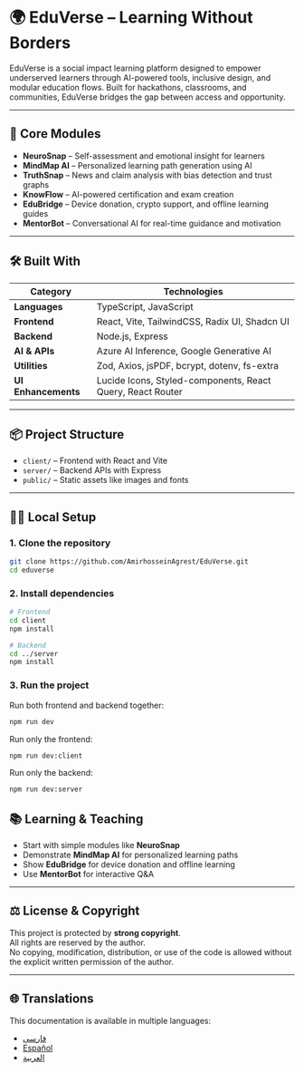 # 🌍 EduVerse – Learning Without Borders

EduVerse is a social impact learning platform designed to empower underserved learners through AI-powered tools, inclusive design, and modular education flows. Built for hackathons, classrooms, and communities, EduVerse bridges the gap between access and opportunity.

---

## 🧠 Core Modules

- **NeuroSnap** – Self-assessment and emotional insight for learners  
- **MindMap AI** – Personalized learning path generation using AI  
- **TruthSnap** – News and claim analysis with bias detection and trust graphs  
- **KnowFlow** – AI-powered certification and exam creation  
- **EduBridge** – Device donation, crypto support, and offline learning guides  
- **MentorBot** – Conversational AI for real-time guidance and motivation

---

## 🛠️ Built With

| Category | Technologies |
|---------|--------------|
| **Languages** | TypeScript, JavaScript |
| **Frontend** | React, Vite, TailwindCSS, Radix UI, Shadcn UI |
| **Backend** | Node.js, Express |
| **AI & APIs** | Azure AI Inference, Google Generative AI |
| **Utilities** | Zod, Axios, jsPDF, bcrypt, dotenv, fs-extra |
| **UI Enhancements** | Lucide Icons, Styled-components, React Query, React Router |

---

## 📦 Project Structure

- `client/` – Frontend with React and Vite  
- `server/` – Backend APIs with Express  
- `public/` – Static assets like images and fonts  

---

## 🧑‍💻 Local Setup

### 1. Clone the repository

```bash
git clone https://github.com/AmirhosseinAgrest/EduVerse.git
cd eduverse
```
### 2. Install dependencies

```bash
# Frontend
cd client
npm install

# Backend
cd ../server
npm install
```
### 3. Run the project

Run both frontend and backend together:

```bash
npm run dev
```

Run only the frontend:

```bash
npm run dev:client
```

Run only the backend:

```bash
npm run dev:server
```

## 📚 Learning & Teaching

- Start with simple modules like **NeuroSnap**  
- Demonstrate **MindMap AI** for personalized learning paths  
- Show **EduBridge** for device donation and offline learning  
- Use **MentorBot** for interactive Q&A  

---
## ⚖️ License & Copyright

This project is protected by **strong copyright**.  
All rights are reserved by the author.  
No copying, modification, distribution, or use of the code is allowed without the explicit written permission of the author.  

---

## 🌐 Translations

This documentation is available in multiple languages:

- [فارسی](./README.fa.md)  
- [Español](./README.es.md)  
- [العربية](./README.ar.md)  

